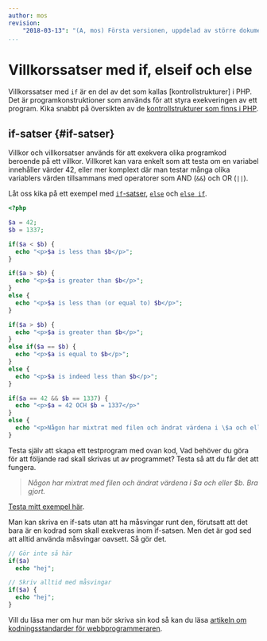 ```yaml
---
author: mos
revision:
    "2018-03-13": "(A, mos) Första versionen, uppdelad av större dokument."
...
```

Villkorssatser med if, elseif och else
=======================

Villkorssatser med `if` är en del av det som kallas [kontrollstrukturer] i PHP. Det är programkonstruktioner som används för att styra exekveringen av ett program. Kika snabbt på översikten av de [kontrollstrukturer som finns i PHP](http://php.net/manual/en/language.control-structures.php).



if-satser {#if-satser}
-----------------------

Villkor och villkorsatser används för att exekvera olika programkod beroende på ett villkor. Villkoret kan vara enkelt som att testa om en variabel innehåller värder 42, eller mer komplext där man testar många olika variablers värden tillsammans med operatorer som AND (`&&`) och OR (`||`).

Låt oss kika på ett exempel med [`if`-satser](http://php.net/manual/en/control-structures.if.php), [`else`](http://php.net/manual/en/control-structures.else.php) och [`else if`](http://php.net/manual/en/control-structures.elseif.php).

```php
<?php

$a = 42;
$b = 1337;

if($a < $b) {
  echo "<p>$a is less than $b</p>";
}

if($a > $b) {
  echo "<p>$a is greater than $b</p>";
} 
else {
  echo "<p>$a is less than (or equal to) $b</p>";
}

if($a > $b) {
  echo "<p>$a is greater than $b</p>";
} 
else if($a == $b) {
  echo "<p>$a is equal to $b</p>";
} 
else {
  echo "<p>$a is indeed less than $b</p>";
}

if($a == 42 && $b == 1337) {
  echo "<p>$a = 42 OCH $b = 1337</p>"
}
else {
  echo "<p>Någon har mixtrat med filen och ändrat värdena i \$a och eller \$b. Bra gjort.";
}
```

Testa själv att skapa ett testprogram med ovan kod, Vad behöver du göra för att följande rad skall skrivas ut av programmet? Testa så att du får det att fungera.

> *Någon har mixtrat med filen och ändrat värdena i $a och eller $b. Bra gjort.*

[Testa mitt exempel här](kod-exempel/guiden-php-20/villkor/if.php).

Man kan skriva en if-sats utan att ha måsvingar runt den, förutsatt att det bara är en kodrad som skall exekveras inom if-satsen. Men det är god sed att alltid använda måsvingar oavsett. Så gör det.

```php
// Gör inte så här
if($a)
  echo "hej";

// Skriv alltid med måsvingar
if($a) {
  echo "hej";
}
```

Vill du läsa mer om hur man bör skriva sin kod så kan du läsa [artikeln om kodningsstandarder för webbprogrammeraren](kunskap/kodstandarder-for-webbprogrammeraren).
